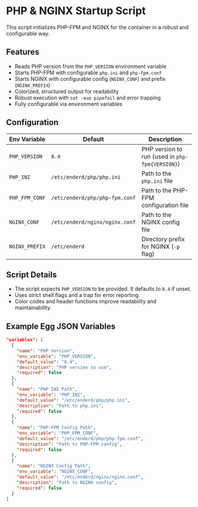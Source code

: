 # PHP & NGINX Startup Script

This script initializes PHP-FPM and NGINX for the container in a robust and configurable way.

## Features

- Reads PHP version from the `PHP_VERSION` environment variable
- Starts PHP-FPM with configurable `php.ini` and `php-fpm.conf`
- Starts NGINX with configurable config (`NGINX_CONF`) and prefix (`NGINX_PREFIX`)
- Colorized, structured output for readability
- Robust execution with `set -euo pipefail` and error trapping
- Fully configurable via environment variables

## Configuration

| Env Variable      | Default                              | Description                                  |
|-------------------|--------------------------------------|----------------------------------------------|
| `PHP_VERSION`     | `8.4`                                | PHP version to run (used in `php-fpm{VERSION}`) |
| `PHP_INI`         | `/etc/enderd/php/php.ini`        | Path to the `php.ini` file                  |
| `PHP_FPM_CONF`    | `/etc/enderd/php/php-fpm.conf`   | Path to the PHP-FPM configuration file       |
| `NGINX_CONF`      | `/etc/enderd/nginx/nginx.conf`   | Path to the NGINX config file                |
| `NGINX_PREFIX`    | `/etc/enderd`                    | Directory prefix for NGINX (`-p` flag)      |

## Script Details

- The script expects `PHP_VERSION` to be provided. It defaults to `8.4` if unset.
- Uses strict shell flags and a trap for error reporting.
- Color codes and header functions improve readability and maintainability.

## Example Egg JSON Variables

```json
"variables": [
  {
    "name": "PHP Version",
    "env_variable": "PHP_VERSION",
    "default_value": "8.4",
    "description": "PHP version to use",
    "required": false
  },
  {
    "name": "PHP INI Path",
    "env_variable": "PHP_INI",
    "default_value": "/etc/enderd/php/php.ini",
    "description": "Path to php.ini",
    "required": false
  },
  {
    "name": "PHP-FPM Config Path",
    "env_variable": "PHP_FPM_CONF",
    "default_value": "/etc/enderd/php/php-fpm.conf",
    "description": "Path to PHP-FPM config",
    "required": false
  },
  {
    "name": "NGINX Config Path",
    "env_variable": "NGINX_CONF",
    "default_value": "/etc/enderd/nginx/nginx.conf",
    "description": "Path to NGINX config",
    "required": false
  }
]
```

